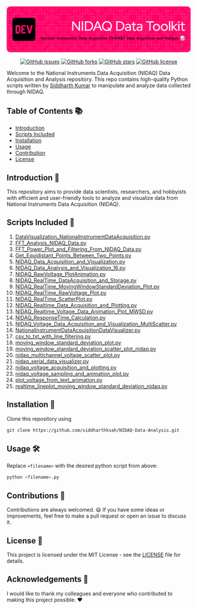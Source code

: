 ![Header](./header.png)
<p align="center">
  <a href="https://github.com/siddharthksah/NIDAQ-Data-Analysis/issues"><img alt="GitHub issues" src="https://img.shields.io/github/issues/siddharthksah/NIDAQ-Data-Analysis"></a>
  <a href="https://github.com/siddharthksah/NIDAQ-Data-Analysis/network"><img alt="GitHub forks" src="https://img.shields.io/github/forks/siddharthksah/NIDAQ-Data-Analysis"></a>
  <a href="https://github.com/siddharthksah/NIDAQ-Data-Analysis/stargazers"><img alt="GitHub stars" src="https://img.shields.io/github/stars/siddharthksah/NIDAQ-Data-Analysis"></a>
  <a href="https://github.com/siddharthksah/NIDAQ-Data-Analysis/blob/master/LICENSE.txt"><img alt="GitHub license" src="https://img.shields.io/github/license/siddharthksah/NIDAQ-Data-Analysis"></a>
</p>

Welcome to the National Instruments Data Acquisition (NIDAQ) Data Acquisition and Analysis repository. This repo contains high-quality Python scripts written by [Siddharth Kumar](www.siddharthsah.com) to manipulate and analyze data collected through NIDAQ.

## Table of Contents 📚

- [Introduction](#introduction)
- [Scripts Included](#scripts-included)
- [Installation](#installation)
- [Usage](#usage)
- [Contribution](#contribution)
- [License](#license)

## Introduction 🎉

This repository aims to provide data scientists, researchers, and hobbyists with efficient and user-friendly tools to analyze and visualize data from National Instruments Data Acquisition (NIDAQ).

## Scripts Included 📜

1. [DataVisualization_NationalInstrumentDataAcquisition.py](./DataVisualization_NationalInstrumentDataAcquisition.py)
2. [FFT_Analysis_NIDAQ_Data.py](./FFT_Analysis_NIDAQ_Data.py)
3. [FFT_Power_Plot_and_Filtering_From_NIDAQ_Data.py](./FFT_Power_Plot_and_Filtering_From_NIDAQ_Data.py)
4. [Get_Equidistant_Points_Between_Two_Points.py](./Get_Equidistant_Points_Between_Two_Points.py)
5. [NIDAQ_Data_Acquisition_and_Visualization.py](./NIDAQ_Data_Acquisition_and_Visualization.py)
6. [NIDAQ_Data_Analysis_and_Visualization_16.py](./NIDAQ_Data_Analysis_and_Visualization_16.py)
7. [NIDAQ_RawVoltage_PlotAnimation.py](./NIDAQ_RawVoltage_PlotAnimation.py)
8. [NIDAQ_RealTime_DataAcquisition_and_Storage.py](./NIDAQ_RealTime_DataAcquisition_and_Storage.py)
9. [NIDAQ_RealTime_MovingWindowStandardDeviation_Plot.py](./NIDAQ_RealTime_MovingWindowStandardDeviation_Plot.py)
10. [NIDAQ_RealTime_RawVoltage_Plot.py](./NIDAQ_RealTime_RawVoltage_Plot.py)
11. [NIDAQ_RealTime_ScatterPlot.py](./NIDAQ_RealTime_ScatterPlot.py)
12. [NIDAQ_Realtime_Data_Acquisition_and_Plotting.py](./NIDAQ_Realtime_Data_Acquisition_and_Plotting.py)
13. [NIDAQ_Realtime_Voltage_Data_Animation_Plot_MWSD.py](./NIDAQ_Realtime_Voltage_Data_Animation_Plot_MWSD.py)
14. [NIDAQ_ResponseTime_Calculation.py](./NIDAQ_ResponseTime_Calculation.py)
15. [NIDAQ_Voltage_Data_Acquisition_and_Visualization_MultiScatter.py](./NIDAQ_Voltage_Data_Acquisition_and_Visualization_MultiScatter.py)
16. [NationalInstrumentDataAcquisitionDataVisualizer.py](./NationalInstrumentDataAcquisitionDataVisualizer.py)
17. [csv_to_txt_with_line_filtering.py](./csv_to_txt_with_line_filtering.py)
18. [moving_window_standard_deviation_plot.py](./moving_window_standard_deviation_plot.py)
19. [moving_window_standard_deviation_scatter_plot_nidaq.py](./moving_window_standard_deviation_scatter_plot_nidaq.py)
20. [nidaq_multichannel_voltage_scatter_plot.py](./nidaq_multichannel_voltage_scatter_plot.py)
21. [nidaq_serial_data_visualizer.py](./nidaq_serial_data_visualizer.py)
22. [nidaq_voltage_acquisition_and_plotting.py](./nidaq_voltage_acquisition_and_plotting.py)
23. [nidaq_voltage_sampling_and_animation_plot.py](./nidaq_voltage_sampling_and_animation_plot.py)
24. [plot_voltage_from_text_animation.py](./plot_voltage_from_text_animation.py)
25. [realtime_lineplot_moving_window_standard_deviation_nidaq.py](./realtime_lineplot_moving_window_standard_deviation_nidaq.py)

## Installation 🚀

Clone this repository using

```
git clone https://github.com/siddharthksah/NIDAQ-Data-Analysis.git
```
## Usage 🛠️

Replace `<filename>` with the desired python script from above:

```python
python <filename>.py
```

## Contributions :handshake:

Contributions are always welcomed. :smiley: If you have some ideas or improvements, feel free to make a pull request or open an issue to discuss it.

## License :page_facing_up:

This project is licensed under the MIT License - see the [LICENSE](LICENSE) file for details.

## Acknowledgements :star2:

I would like to thank my colleagues and everyone who contributed to making this project possible. :heart:
